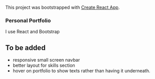 This project was bootstrapped with [Create React App](https://github.com/facebook/create-react-app).

### Personal Portfolio

I use React and Bootstrap 

## To be added

- responsive small screen navbar
- better layout for skills section
- hover on portfolio to show texts rather than having it underneath.
